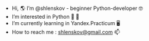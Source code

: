 - Hi, 🌎  I’m @shlenskov - beginner Python-developer 🤓
- I’m interested in Python 🐍 👀
- I’m currently learning in Yandex.Practicum 🖥
- How to reach me : shlenskov@gmail.com 📫



<!---
shlenskov/shlenskov is a ✨ special ✨ repository because its `README.md` (this file) appears on your GitHub profile.
You can click the Preview link to take a look at your changes.
--->
